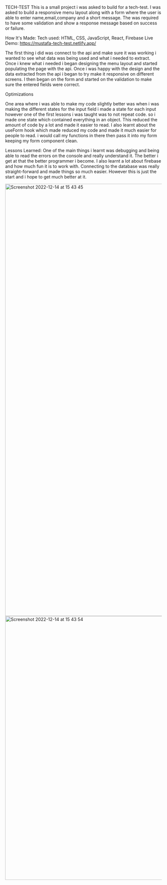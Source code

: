 TECH-TEST
This is a small project i was asked to build for a tech-test. I was asked to build a responsive menu layout along with a form where the user is able to enter name,email,company and a short message. The was required to have some validation and show a response message based on success or failure.

How It's Made:
Tech used: HTML, CSS, JavaScript, React, Firebase
Live Demo: https://mustafa-tech-test.netlify.app/

The first thing i did was connect to the api and make sure it was working i wanted to see what data was being used and what i needed to extract. Once i knew what i needed i began designing the menu layout and started populating the page with the api. Once i was happy with the design and the data extracted from the api i began to try make it responsive on different screens. I then began on the form and started on the validation to make sure the entered fields were correct.

Optimizations

One area where i was able to make my code slightly better was when i was making the different states for the input field i made a state for each input however one of the first lessons i was taught was to not repeat code. so i made one state which contained everything in an object. This reduced the amount of code by a lot and made it easier to read. I also learnt about the useForm hook which made reduced my code and made it much easier for people to read. i would call my functions in there then pass it into my form keeping my form component clean.

Lessons Learned:
One of the main things i learnt was debugging and being able to read the errors on the console and really understand it. The better i get at that the better programmer i become. I also learnt a lot about firebase and how much fun it is to work with. Connecting to the database was really straight-forward and made things so much easier. However this is just the start and i hope to get much better at it.

<img width="1391" alt="Screenshot 2022-12-14 at 15 43 45" src="https://user-images.githubusercontent.com/71928795/207641970-119bbad7-b938-4585-b5bd-4807b7f42d7a.png">
<img width="849" alt="Screenshot 2022-12-14 at 15 43 54" src="https://user-images.githubusercontent.com/71928795/207641979-21e1c83d-818e-46f2-a5b4-352e9366acc9.png">

